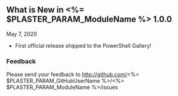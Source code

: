 ## What is New in <%= $PLASTER_PARAM_ModuleName %> 1.0.0
May 7, 2020

- First official release shipped to the PowerShell Gallery!

### Feedback
Please send your feedback to http://github.com/<%= $PLASTER_PARAM_GitHubUserName %>/<%= $PLASTER_PARAM_ModuleName %>/issues

